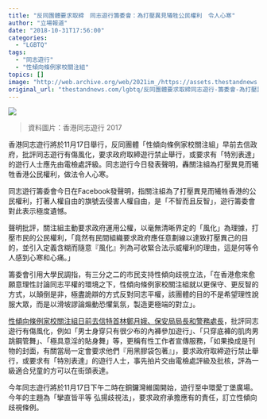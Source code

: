 ```yaml
---
title: "反同團體要求取締　同志遊行籌委會：為打壓異見犧牲公民權利　令人心寒"
author: "立場報道"
date: "2018-10-31T17:56:00"
categories:
  - "LGBTQ"
tags:
  - "同志遊行"
  - "性傾向條例家校關注組"
topics: []
image: "http://web.archive.org/web/2021im_/https://assets.thestandnews.com/media/photos/23845795_10159496110955265_5001411051630759413_o_CGFMM_1200x020copy_a19_v4d6Qtd.png"
original_url: "thestandnews.com/lgbtq/反同團體要求取締同志遊行-籌委會-為打壓異見犧牲公民權利-令人心寒"
---
```

![](http://web.archive.org/web/2021im_/https://assets.thestandnews.com/media/photos/23845795_10159496110955265_5001411051630759413_o_CGFMM_1200x020copy_a19_v4d6Qtd.png)
> 資料圖片：香港同志遊行 2017

香港同志遊行將於11月17日舉行，反同團體「性傾向條例家校關注組」早前去信政府，批評同志遊行有傷風化，要求政府取締遊行禁止舉行，或要求有「特別表達」的遊行人士應先由電檢處評級。同志遊行今日發表聲明，轟關注組為打壓異見而犧牲香港公民權利，做法令人心寒。

同志遊行籌委會今日在Facebook發聲明，指關注組為了打壓異見而犧牲香港的公民權利，打著人權自由的旗號去侵害人權自由，是「不智而且反智」，遊行籌委會對此表示極度遺憾。

聲明批評，關注組主動要求政府運用公權，以毫無清晰界定的「風化」為理據，打壓市民的公民權利，「竟然有民間組織要求政府應任意劃線以達致打壓異己的目的，並引入定義含糊而隨意『風化』列為可收緊合法示威權利的理由，這是何等令人感到心寒和心痛。」

籌委會引用大學民調指，有三分之二的市民支持性傾向歧視立法，「在香港愈來愈願意理性討論同志平權的環境之下，性傾向條例家校關注組就以更保守、更反智的方式，以顛倒是非，極盡詭辯的方式反對同志平權，該團體的目的不是希望理性說服大眾，而是以滑坡謬論煽動恐懼氣氛，製造更極端的對立」。

[性傾向條例家校關注組日前去信特首林鄭月娥、保安局局長和警務處長](../../society/%E5%8F%8D%E5%90%8C%E5%9C%98%E9%AB%94%E5%8E%BB%E4%BF%A1%E6%94%BF%E5%BA%9C-%E6%89%B9%E5%90%8C%E5%BF%97%E9%81%8A%E8%A1%8C%E6%9C%89%E5%82%B7%E9%A2%A8%E5%8C%96%E8%A6%81%E6%B1%82%E5%8F%96%E7%B7%A0-%E6%88%96%E7%94%B1%E9%9B%BB%E6%AA%A2%E8%99%95%E8%A9%95%E7%B4%9A/)，批評同志遊行有傷風化，例如「男士身穿只有很少布的內褲參加遊行」、「只穿底褲的肌肉男跳鋼管舞」、「極具意淫的貼身舞」等，更稱有性工作者宣傳服務，「如果換成是刊物的封面，有關當局一定會要求他們『用黑膠袋包著』」，要求政府取締遊行禁止舉行，或要求有「特別表達」的遊行人士，事先拍片交由電檢處評級及批核，評為一級適合兒童的方可以在街頭表達。

今年同志遊行將於11月17日下午二時在銅鑼灣維園開始，遊行至中環愛丁堡廣場。今年的主題為「攣直皆平等 弘揚歧視法」，要求政府承擔應有的責任，訂立性傾向歧視條例。